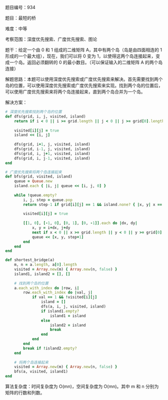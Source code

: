 题目编号：934

题目：最短的桥

难度：中等

考察范围：深度优先搜索、广度优先搜索、图论

题干：给定一个由 0 和 1 组成的二维矩阵 A，其中有两个岛（岛是由四面相连的 1 形成的一个最大组），现在，我们可以将 0 变为 1，以使得这两个岛连接起来，变成一个岛。返回必须翻转的 0 的最小数目。（可以保证输入的二维矩阵 A 的两个岛连接）

解题思路：本题可以使用深度优先搜索或广度优先搜索来解决。首先需要找到两个岛的位置，可以使用深度优先搜索或广度优先搜索来实现。找到两个岛的位置后，可以使用广度优先搜索来将两个岛连接起来，直到两个岛合并为一个岛。

解决方案：

```ruby
# 深度优先搜索找到两个岛的位置
def dfs(grid, i, j, visited, island)
    return if i < 0 || i >= grid.length || j < 0 || j >= grid[0].length || visited[i][j] || grid[i][j] == 0
    
    visited[i][j] = true
    island << [i, j]
    
    dfs(grid, i+1, j, visited, island)
    dfs(grid, i-1, j, visited, island)
    dfs(grid, i, j+1, visited, island)
    dfs(grid, i, j-1, visited, island)
end

# 广度优先搜索将两个岛连接起来
def bfs(grid, visited, island)
    queue = Queue.new
    island.each { |i, j| queue << [i, j, 0] }
    
    while !queue.empty?
        i, j, step = queue.pop
        return step-1 if grid[i][j] == 1 && island.none? { |x, y| x == i && y == j }
        
        visited[i][j] = true
        
        [[1, 0], [-1, 0], [0, 1], [0, -1]].each do |dx, dy|
            x, y = i+dx, j+dy
            next if x < 0 || x >= grid.length || y < 0 || y >= grid[0].length || visited[x][y]
            queue << [x, y, step+1]
        end
    end
end

def shortest_bridge(a)
    m, n = a.length, a[0].length
    visited = Array.new(m) { Array.new(n, false) }
    island1, island2 = [], []
    
    # 找到两个岛的位置
    a.each_with_index do |row, i|
        row.each_with_index do |val, j|
            if val == 1 && !visited[i][j]
                island = []
                dfs(a, i, j, visited, island)
                if island1.empty?
                    island1 = island
                else
                    island2 = island
                    break
                end
            end
        end
        break if !island2.empty?
    end
    
    # 将两个岛连接起来
    visited = Array.new(m) { Array.new(n, false) }
    bfs(a, visited, island1)
end
```

算法复杂度：时间复杂度为 O(mn)，空间复杂度为 O(mn)。其中 m 和 n 分别为矩阵的行数和列数。